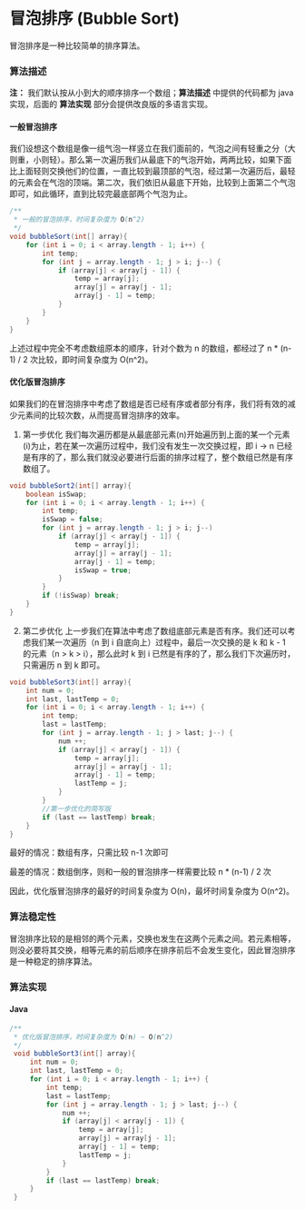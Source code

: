 冒泡排序 (Bubble Sort)
=====================

冒泡排序是一种比较简单的排序算法。

### 算法描述

**注：** 我们默认按从小到大的顺序排序一个数组；**算法描述** 中提供的代码都为 java 实现，后面的 **算法实现** 部分会提供改良版的多语言实现。

#### 一般冒泡排序
我们设想这个数组是像一组气泡一样竖立在我们面前的，气泡之间有轻重之分（大则重，小则轻）。那么第一次遍历我们从最底下的气泡开始，两两比较，如果下面比上面轻则交换他们的位置，一直比较到最顶部的气泡，经过第一次遍历后，最轻的元素会在气泡的顶端。第二次，我们依旧从最底下开始，比较到上面第二个气泡即可，如此循环，直到比较完最底部两个气泡为止。

```java
/**
 * 一般的冒泡排序，时间复杂度为 O(n^2)
 */
void bubbleSort(int[] array){
    for (int i = 0; i < array.length - 1; i++) {
        int temp;
        for (int j = array.length - 1; j > i; j--) {
            if (array[j] < array[j - 1]) {
                temp = array[j];
                array[j] = array[j - 1];
                array[j - 1] = temp;
            }
        }
    }
}
```

上述过程中完全不考虑数组原本的顺序，针对个数为 n 的数组，都经过了 n * (n-1) / 2 次比较，即时间复杂度为 O(n^2)。

#### 优化版冒泡排序
如果我们的在冒泡排序中考虑了数组是否已经有序或者部分有序，我们将有效的减少元素间的比较次数，从而提高冒泡排序的效率。

1. 第一步优化
我们每次遍历都是从最底部元素(n)开始遍历到上面的某一个元素(i)为止，若在某一次遍历过程中，我们没有发生一次交换过程，即 i -> n 已经是有序的了，那么我们就没必要进行后面的排序过程了，整个数组已然是有序数组了。

```java
void bubbleSort2(int[] array){
    boolean isSwap;
    for (int i = 0; i < array.length - 1; i++) {
        int temp;
        isSwap = false;
        for (int j = array.length - 1; j > i; j--)
            if (array[j] < array[j - 1]) {
                temp = array[j];
                array[j] = array[j - 1];
                array[j - 1] = temp;
                isSwap = true;
            }
        }
        if (!isSwap) break;
    }
}
```

2. 第二步优化
上一步我们在算法中考虑了数组底部元素是否有序。我们还可以考虑我们某一次遍历（n 到 i 自底向上）过程中，最后一次交换的是 k 和 k - 1 的元素（n > k > i），那么此时 k 到 i 已然是有序的了，那么我们下次遍历时，只需遍历 n 到 k 即可。

```java
void bubbleSort3(int[] array){
    int num = 0;
    int last, lastTemp = 0;
    for (int i = 0; i < array.length - 1; i++) {
        int temp;
        last = lastTemp;
        for (int j = array.length - 1; j > last; j--) {
            num ++;
            if (array[j] < array[j - 1]) {
                temp = array[j];
                array[j] = array[j - 1];
                array[j - 1] = temp;
                lastTemp = j;
            }
        }
        //第一步优化的简写版
        if (last == lastTemp) break;
    }
}
```

最好的情况：数组有序，只需比较 n-1 次即可

最差的情况：数组倒序，则和一般的冒泡排序一样需要比较 n * (n-1) / 2 次

因此，优化版冒泡排序的最好的时间复杂度为 O(n)，最坏时间复杂度为 O(n^2)。

### 算法稳定性

冒泡排序比较的是相邻的两个元素，交换也发生在这两个元素之间。若元素相等，则没必要将其交换，相等元素的前后顺序在排序前后不会发生变化，因此冒泡排序是一种稳定的排序算法。

### 算法实现

#### Java

```java
/**
 * 优化版冒泡排序，时间复杂度为 O(n) ~ O(n^2)
 */
 void bubbleSort3(int[] array){
     int num = 0;
     int last, lastTemp = 0;
     for (int i = 0; i < array.length - 1; i++) {
         int temp;
         last = lastTemp;
         for (int j = array.length - 1; j > last; j--) {
             num ++;
             if (array[j] < array[j - 1]) {
                 temp = array[j];
                 array[j] = array[j - 1];
                 array[j - 1] = temp;
                 lastTemp = j;
             }
         }
         if (last == lastTemp) break;
     }
 }
```
